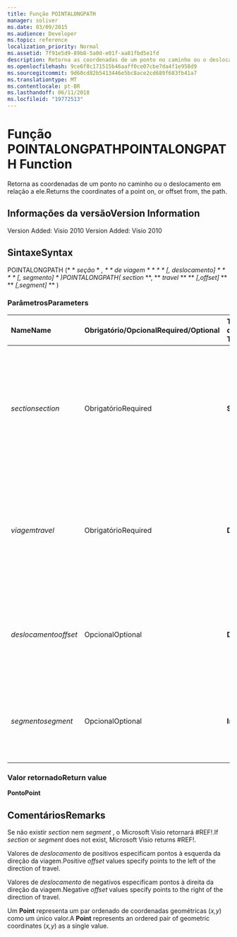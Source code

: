 ```yaml
---
title: Função POINTALONGPATH
manager: soliver
ms.date: 03/09/2015
ms.audience: Developer
ms.topic: reference
localization_priority: Normal
ms.assetid: 7f91e5d9-89b8-5a0d-e01f-aa81fbd5e1fd
description: Retorna as coordenadas de um ponto no caminho ou o deslocamento em relação a ele.
ms.openlocfilehash: 9ce6f8c171515b46aaff0ce07cbe7da4f1e958d9
ms.sourcegitcommit: 9d60cd82b5413446e5bc8ace2cd689f683fb41a7
ms.translationtype: MT
ms.contentlocale: pt-BR
ms.lasthandoff: 06/11/2018
ms.locfileid: "19772513"
---
```

# <a name="pointalongpath-function"></a><span data-ttu-id="d7462-103">Função POINTALONGPATH</span><span class="sxs-lookup"><span data-stu-id="d7462-103">POINTALONGPATH Function</span></span>

<span data-ttu-id="d7462-104">Retorna as coordenadas de um ponto no caminho ou o deslocamento em relação a ele.</span><span class="sxs-lookup"><span data-stu-id="d7462-104">Returns the coordinates of a point on, or offset from, the path.</span></span>
  
## <a name="version-information"></a><span data-ttu-id="d7462-105">Informações da versão</span><span class="sxs-lookup"><span data-stu-id="d7462-105">Version Information</span></span>

<span data-ttu-id="d7462-106">Version Added: Visio 2010
</span><span class="sxs-lookup"><span data-stu-id="d7462-106">Version Added: Visio 2010</span></span> 
  
## <a name="syntax"></a><span data-ttu-id="d7462-107">Sintaxe</span><span class="sxs-lookup"><span data-stu-id="d7462-107">Syntax</span></span>

<span data-ttu-id="d7462-108">POINTALONGPATH (* * *seção* * *, * * *de viagem* * * * * *[, deslocamento]* * * * * *[, segmento]* * *)</span><span class="sxs-lookup"><span data-stu-id="d7462-108">POINTALONGPATH(** *section* **, ** *travel* ** ** *[,offset]* ** ** *[,segment]* ** )</span></span> 
  
### <a name="parameters"></a><span data-ttu-id="d7462-109">Parâmetros</span><span class="sxs-lookup"><span data-stu-id="d7462-109">Parameters</span></span>

|<span data-ttu-id="d7462-110">**Name**</span><span class="sxs-lookup"><span data-stu-id="d7462-110">**Name**</span></span>|<span data-ttu-id="d7462-111">**Obrigatório/Opcional**</span><span class="sxs-lookup"><span data-stu-id="d7462-111">**Required/Optional**</span></span>|<span data-ttu-id="d7462-112">**Tipo de dados**</span><span class="sxs-lookup"><span data-stu-id="d7462-112">**Data Type**</span></span>|<span data-ttu-id="d7462-113">**Descrição**</span><span class="sxs-lookup"><span data-stu-id="d7462-113">**Description**</span></span>|
|:-----|:-----|:-----|:-----|
| <span data-ttu-id="d7462-114">_section_</span><span class="sxs-lookup"><span data-stu-id="d7462-114">_section_</span></span> <br/> |<span data-ttu-id="d7462-115">Obrigatório</span><span class="sxs-lookup"><span data-stu-id="d7462-115">Required</span></span>  <br/> |<span data-ttu-id="d7462-116">**String**</span><span class="sxs-lookup"><span data-stu-id="d7462-116">**String**</span></span> <br/> |<span data-ttu-id="d7462-117">A seção Geometry que representa o caminho, especificada por uma referência à sua respectiva célula Path (por exemplo, Geometry1.Path).</span><span class="sxs-lookup"><span data-stu-id="d7462-117">The Geometry section that represents the path, specified by a reference to its Path cell (for example, Geometry1.Path).</span></span>  <br/> |
| <span data-ttu-id="d7462-118">_viagem_</span><span class="sxs-lookup"><span data-stu-id="d7462-118">_travel_</span></span> <br/> |<span data-ttu-id="d7462-119">Obrigatório</span><span class="sxs-lookup"><span data-stu-id="d7462-119">Required</span></span>  <br/> |<span data-ttu-id="d7462-120">**Double**</span><span class="sxs-lookup"><span data-stu-id="d7462-120">**Double**</span></span> <br/> |<span data-ttu-id="d7462-p101">O percentual do caminho percorrido, do ponto inicial ao ponto final, que identifica o ponto. Deve estar entre 0 e 1.</span><span class="sxs-lookup"><span data-stu-id="d7462-p101">The percentage of the path traversed, from the begin point to the end point that identifies the point. Must be between 0 and 1.</span></span>  <br/> |
| <span data-ttu-id="d7462-123">_deslocamento_</span><span class="sxs-lookup"><span data-stu-id="d7462-123">_offset_</span></span> <br/> |<span data-ttu-id="d7462-124">Opcional</span><span class="sxs-lookup"><span data-stu-id="d7462-124">Optional</span></span>  <br/> |<span data-ttu-id="d7462-125">**Double**</span><span class="sxs-lookup"><span data-stu-id="d7462-125">**Double**</span></span> <br/> |<span data-ttu-id="d7462-p102">A distância que esse ponto é deslocado do caminho. Consulte Comentários para obter mais informações.</span><span class="sxs-lookup"><span data-stu-id="d7462-p102">The distance that the point is offset from the path. See Remarks for more information.</span></span>  <br/> |
| <span data-ttu-id="d7462-128">_segmento_</span><span class="sxs-lookup"><span data-stu-id="d7462-128">_segment_</span></span> <br/> |<span data-ttu-id="d7462-129">Opcional</span><span class="sxs-lookup"><span data-stu-id="d7462-129">Optional</span></span>  <br/> |<span data-ttu-id="d7462-130">**Integer**</span><span class="sxs-lookup"><span data-stu-id="d7462-130">**Integer**</span></span> <br/> |<span data-ttu-id="d7462-131">O segmento baseado em 1 do caminho no qual as coordenadas deverão ser calculadas.</span><span class="sxs-lookup"><span data-stu-id="d7462-131">The 1-based segment of the path in which to calculate the coordinates.</span></span>  <br/> |
   
### <a name="return-value"></a><span data-ttu-id="d7462-132">Valor retornado</span><span class="sxs-lookup"><span data-stu-id="d7462-132">Return value</span></span>

 <span data-ttu-id="d7462-133">**Ponto**</span><span class="sxs-lookup"><span data-stu-id="d7462-133">**Point**</span></span>
  
## <a name="remarks"></a><span data-ttu-id="d7462-134">Comentários</span><span class="sxs-lookup"><span data-stu-id="d7462-134">Remarks</span></span>

<span data-ttu-id="d7462-135">Se não existir _section_ nem _segment_ , o Microsoft Visio retornará #REF!.</span><span class="sxs-lookup"><span data-stu-id="d7462-135">If  _section_ or  _segment_ does not exist, Microsoft Visio returns #REF!.</span></span> 
  
<span data-ttu-id="d7462-136">Valores de *deslocamento* de positivos especificam pontos à esquerda da direção da viagem.</span><span class="sxs-lookup"><span data-stu-id="d7462-136">Positive  *offset*  values specify points to the left of the direction of travel.</span></span> 
  
<span data-ttu-id="d7462-137">Valores de *deslocamento* de negativos especificam pontos à direita da direção da viagem.</span><span class="sxs-lookup"><span data-stu-id="d7462-137">Negative  *offset*  values specify points to the right of the direction of travel.</span></span> 
  
<span data-ttu-id="d7462-138">Um **Point** representa um par ordenado de coordenadas geométricas (*x,y*) como um único valor.</span><span class="sxs-lookup"><span data-stu-id="d7462-138">A **Point** represents an ordered pair of geometric coordinates (*x,y*) as a single value.</span></span> 
  

